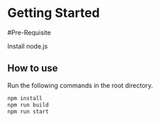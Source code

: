 # Getting Started

#Pre-Requisite

Install node.js 

## How to use

Run the following commands in the root directory.

```bash
npm install
npm run build
npm run start
```
